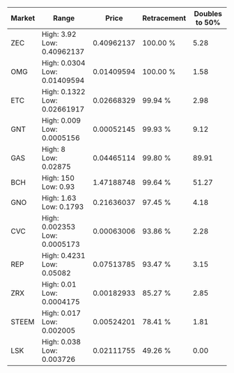 | Market | Range | Price| Retracement | Doubles to 50% |
| --- | --- | --- | --- | --- |
| ZEC | High: 3.92<br />Low: 0.40962137 | 0.40962137 | 100.00 % | 5.28 |
| OMG | High: 0.0304<br />Low: 0.01409594 | 0.01409594 | 100.00 % | 1.58 |
| ETC | High: 0.1322<br />Low: 0.02661917 | 0.02668329 | 99.94 % | 2.98 |
| GNT | High: 0.009<br />Low: 0.0005156 | 0.00052145 | 99.93 % | 9.12 |
| GAS | High: 8<br />Low: 0.02875 | 0.04465114 | 99.80 % | 89.91 |
| BCH | High: 150<br />Low: 0.93 | 1.47188748 | 99.64 % | 51.27 |
| GNO | High: 1.63<br />Low: 0.1793 | 0.21636037 | 97.45 % | 4.18 |
| CVC | High: 0.002353<br />Low: 0.0005173 | 0.00063006 | 93.86 % | 2.28 |
| REP | High: 0.4231<br />Low: 0.05082 | 0.07513785 | 93.47 % | 3.15 |
| ZRX | High: 0.01<br />Low: 0.0004175 | 0.00182933 | 85.27 % | 2.85 |
| STEEM | High: 0.017<br />Low: 0.002005 | 0.00524201 | 78.41 % | 1.81 |
| LSK | High: 0.038<br />Low: 0.003726 | 0.02111755 | 49.26 % | 0.00 |
